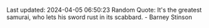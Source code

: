 Last updated: 2024-04-05 06:50:23
Random Quote: It's the greatest samurai, who lets his sword rust in its scabbard. - Barney Stinson